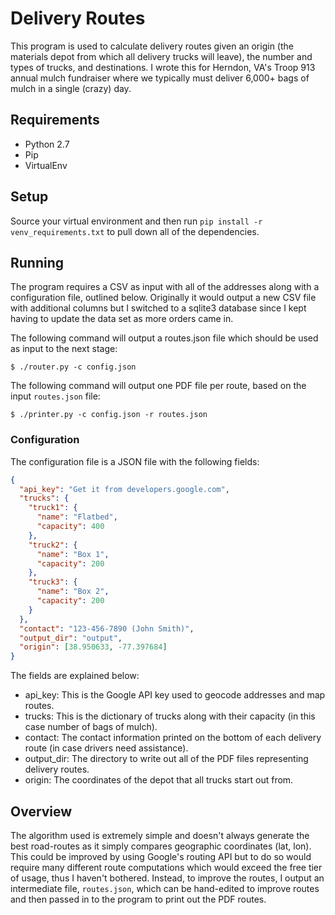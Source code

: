 # Delivery Routes

This program is used to calculate delivery routes given an origin (the materials depot from which all delivery trucks will leave), the number and types of trucks, and destinations. I wrote this for Herndon, VA's Troop 913 annual mulch fundraiser where we typically must deliver 6,000+ bags of mulch in a single (crazy) day.

## Requirements

* Python 2.7
* Pip
* VirtualEnv

## Setup

Source your virtual environment and then run ```pip install -r venv_requirements.txt``` to pull down all of the dependencies.

## Running

The program requires a CSV as input with all of the addresses along with a configuration file, outlined below. Originally it would output a new CSV file with additional columns but I switched to a sqlite3 database since I kept having to update the data set as more orders came in.

The following command will output a routes.json file which should be used as input to the next stage:

```shell
$ ./router.py -c config.json
```

The following command will output one PDF file per route, based on the input ```routes.json``` file:

```shell
$ ./printer.py -c config.json -r routes.json
```

### Configuration

The configuration file is a JSON file with the following fields:

```json
{
  "api_key": "Get it from developers.google.com",
  "trucks": {
    "truck1": {
      "name": "Flatbed",
      "capacity": 400
    },
    "truck2": {
      "name": "Box 1",
      "capacity": 200
    },
    "truck3": {
      "name": "Box 2",
      "capacity": 200
    }
  },
  "contact": "123-456-7890 (John Smith)",
  "output_dir": "output",
  "origin": [38.950633, -77.397684]
}
```

The fields are explained below:
* api_key: This is the Google API key used to geocode addresses and map routes.
* trucks: This is the dictionary of trucks along with their capacity (in this case number of bags of mulch).
* contact: The contact information printed on the bottom of each delivery route (in case drivers need assistance).
* output_dir: The directory to write out all of the PDF files representing delivery routes.
* origin: The coordinates of the depot that all trucks start out from.

## Overview

The algorithm used is extremely simple and doesn't always generate the best road-routes as it simply compares geographic coordinates (lat, lon). This could be improved by using Google's routing API but to do so would require many different route computations which would exceed the free tier of usage, thus I haven't bothered. Instead, to improve the routes, I output an intermediate file, ```routes.json```, which can be hand-edited to improve routes and then passed in to the program to print out the PDF routes.
